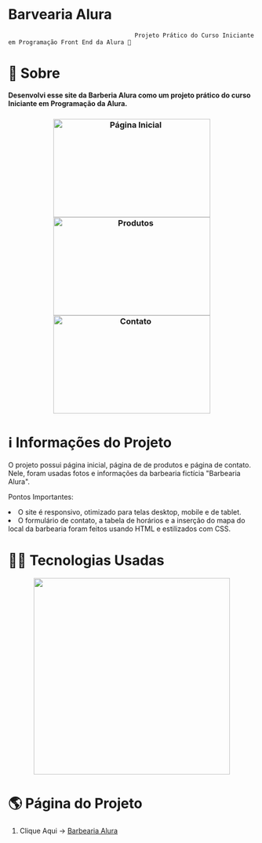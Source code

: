 
 # Barvearia Alura 
                                        Projeto Prático do Curso Iniciante em Programação Front End da Alura 💈
                                                   

# 🔎 **Sobre**
                                              
<p><strong>Desenvolvi esse site da Barberia Alura como um projeto prático do curso Iniciante em Programação da Alura.</strong><p>

 <h3 align="center">
 <img src="https://user-images.githubusercontent.com/113942221/211680682-0329996b-89ad-4200-a210-a047af23be38.png" width="320" height="200" alt="Página Inicial">  
 <img src="https://user-images.githubusercontent.com/113942221/211683333-07e9c15c-2e25-4467-9425-ccc7229d1fa7.png" width="320" height="200" alt="Produtos">
 <img src="https://user-images.githubusercontent.com/113942221/211681189-a4a7a014-604b-4db2-baa3-21f2563e7b68.png" width="320" height="200" alt="Contato">
</h3>

# ℹ️ **Informações do Projeto**

O projeto possui página inicial, página de de produtos e página de contato. Nele, foram usadas fotos e informações da barbearia fictícia "Barbearia Alura". 




Pontos Importantes:

<li>O site é responsivo, otimizado para telas desktop, mobile e de tablet.</li>


<li>O formulário de contato, a tabela de horários e a inserção do mapa do local da barbearia foram feitos usando HTML e estilizados com CSS.</li>


# 👩‍💻 **Tecnologias Usadas**

<p align="center">
<img width="400" src="https://user-images.githubusercontent.com/113942221/211683012-c76dcf55-a359-46d9-b7de-5b0792025e80.jpg">
</p>


# 🌎 **Página do Projeto**
1. Clique Aqui -> [ Barbearia Alura](https://araujoeduarda.github.io/BarbeariaAlura/index.html)
